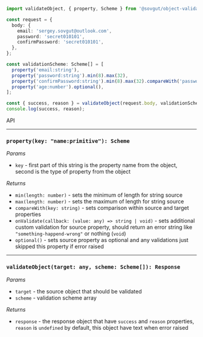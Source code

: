 ```typescript
import validateObject, { property, Scheme } from '@sovgut/object-validation';

const request = {
  body: {
    email: 'sergey.sovgut@outlook.com',
    password: 'secret010101',
    confirmPassword: 'secret010101',
  },
};

const validationScheme: Scheme[] = [
  property('email:string'),
  property('password:string').min(8).max(32),
  property('confirmPassword:string').min(8).max(32).compareWith('password'),
  property('age:number').optional(),
];

const { success, reason } = validateObject(request.body, validationScheme);
console.log(success, reason);
```

API

<hr />

### `property(key: "name:primitive"): Scheme`

_Params_

- `key` - first part of this string is the property name from the object, second is the type of property from the object

_Returns_

- `min(length: number)` - sets the minimum of length for string source
- `max(length: number)` - sets the maximum of length for string source
- `compareWith(key: string)` - sets comparison within source and target properties
- `onValidate(callback: (value: any) => string | void)` - sets additional custom validation for source property, should return an error string like `"something-happend-wrong"` or nothing (`void`)
- `optional()` - sets source property as optional and any validations just skipped this property if error raised

<hr />

### `validateObject(target: any, scheme: Scheme[]): Response`

_Params_

- `target` - the source object that should be validated
- `scheme` - validation scheme array

_Returns_

- `response` - the response object that have `success` and `reason` properties, `reason` is `undefined` by default, this object have text when error raised
